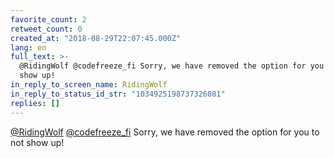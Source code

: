 ```yaml
---
favorite_count: 2
retweet_count: 0
created_at: "2018-08-29T22:07:45.000Z"
lang: en
full_text: >-
  @RidingWolf @codefreeze_fi Sorry, we have removed the option for you to not
  show up!
in_reply_to_screen_name: RidingWolf
in_reply_to_status_id_str: "1034925198737326081"
replies: []
---
```


[@RidingWolf](https://twitter.com/RidingWolf)
[@codefreeze_fi](https://twitter.com/codefreeze_fi) Sorry, we have removed the
option for you to not show up!

